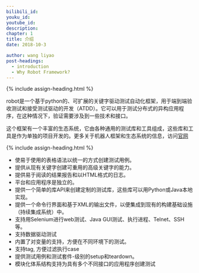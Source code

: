 ```yaml
---
bilibili_id: 
youku_id: 
youtube_id: 
description: 
chapter: 1
title: 介绍
date: 2018-10-3

author: wang liyao
post-headings:
  - introduction
  - Why Robot Framework?
---
```



{% include assign-heading.html %}

robot是一个基于python的、可扩展的关键字驱动测试自动化框架，用于端到端验收测试和接受测试驱动的开发（ATDD）。它可以用于测试分布式的异构应用程序，在这种情况下，验证需要涉及到一些技术和接口。

这个框架有一个丰富的生态系统，它由各种通用的测试库和工具组成，这些库和工具是作为单独的项目开发的。更多关于机器人框架和生态系统的信息，访问[官网](http://robotframework.org/)


{% include assign-heading.html %}


- 使易于使用的表格语法以统一的方式创建测试用例。
- 提供从现有关键字创建可重用的高级关键字的能力。
- 提供易于阅读的结果报告和以HTML格式的日志。
- 平台和应用程序是独立的。
- 提供一个简单的库API来创建定制的测试库，这些库可以用Python或Java本地实现。
- 提供一个命令行界面和基于XML的输出文件，以便集成到现有的构建基础设施（持续集成系统）中。
- 支持用Selenium进行web测试、Java GUI测试、执行进程、Telnet、SSH等。
- 支持数据驱动测试
- 内置了对变量的支持，方便在不同环境下的测试。
- 支持tag, 方便过滤执行case
- 提供测试用例和测试套件-级别的setup和teardown。
- 模块化体系结构支持为具有多个不同接口的应用程序创建测试




